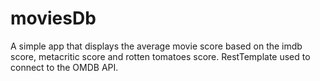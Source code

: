 # moviesDb

A simple app that displays the average movie score based on the imdb score, metacritic score and rotten tomatoes score.
RestTemplate used to connect to the OMDB API.